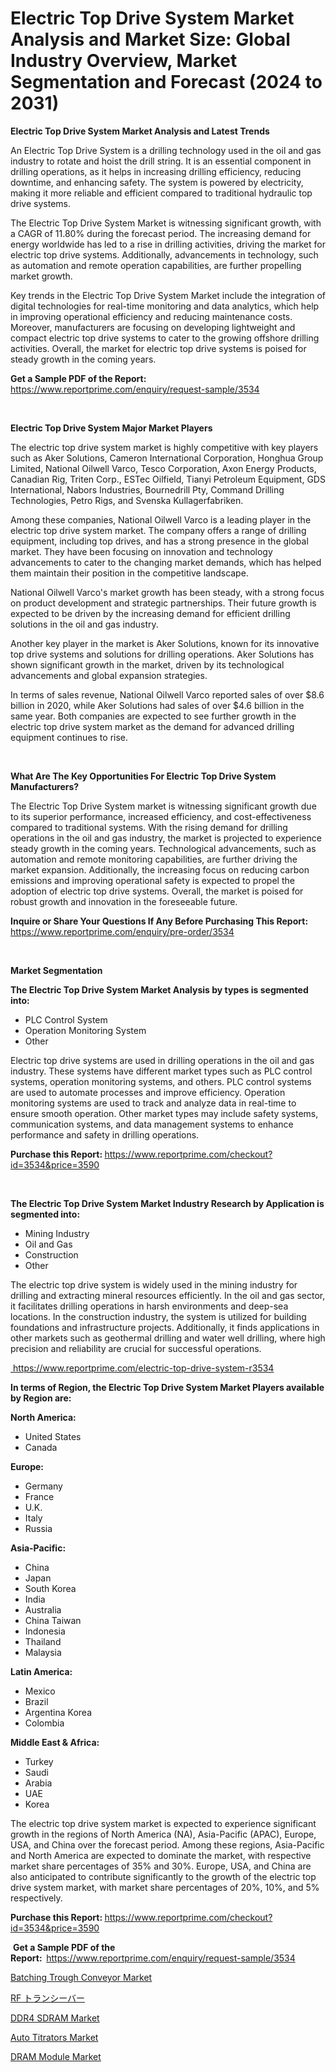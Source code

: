 <p><h1>Electric Top Drive System Market Analysis and Market Size: Global Industry Overview, Market Segmentation and Forecast (2024 to 2031)</h1></p><p><strong>Electric Top Drive System Market Analysis and Latest Trends</strong></p>
<p><p>An Electric Top Drive System is a drilling technology used in the oil and gas industry to rotate and hoist the drill string. It is an essential component in drilling operations, as it helps in increasing drilling efficiency, reducing downtime, and enhancing safety. The system is powered by electricity, making it more reliable and efficient compared to traditional hydraulic top drive systems.</p><p>The Electric Top Drive System Market is witnessing significant growth, with a CAGR of 11.80% during the forecast period. The increasing demand for energy worldwide has led to a rise in drilling activities, driving the market for electric top drive systems. Additionally, advancements in technology, such as automation and remote operation capabilities, are further propelling market growth.</p><p>Key trends in the Electric Top Drive System Market include the integration of digital technologies for real-time monitoring and data analytics, which help in improving operational efficiency and reducing maintenance costs. Moreover, manufacturers are focusing on developing lightweight and compact electric top drive systems to cater to the growing offshore drilling activities. Overall, the market for electric top drive systems is poised for steady growth in the coming years.</p></p>
<p><strong>Get a Sample PDF of the Report:&nbsp;</strong> <a href="https://www.reportprime.com/enquiry/request-sample/3534">https://www.reportprime.com/enquiry/request-sample/3534</a></p>
<p>&nbsp;</p>
<p><strong>Electric Top Drive System Major Market Players</strong></p>
<p><p>The electric top drive system market is highly competitive with key players such as Aker Solutions, Cameron International Corporation, Honghua Group Limited, National Oilwell Varco, Tesco Corporation, Axon Energy Products, Canadian Rig, Triten Corp., ESTec Oilfield, Tianyi Petroleum Equipment, GDS International, Nabors Industries, Bournedrill Pty, Command Drilling Technologies, Petro Rigs, and Svenska Kullagerfabriken.</p><p>Among these companies, National Oilwell Varco is a leading player in the electric top drive system market. The company offers a range of drilling equipment, including top drives, and has a strong presence in the global market. They have been focusing on innovation and technology advancements to cater to the changing market demands, which has helped them maintain their position in the competitive landscape.</p><p>National Oilwell Varco's market growth has been steady, with a strong focus on product development and strategic partnerships. Their future growth is expected to be driven by the increasing demand for efficient drilling solutions in the oil and gas industry.</p><p>Another key player in the market is Aker Solutions, known for its innovative top drive systems and solutions for drilling operations. Aker Solutions has shown significant growth in the market, driven by its technological advancements and global expansion strategies.</p><p>In terms of sales revenue, National Oilwell Varco reported sales of over $8.6 billion in 2020, while Aker Solutions had sales of over $4.6 billion in the same year. Both companies are expected to see further growth in the electric top drive system market as the demand for advanced drilling equipment continues to rise.</p></p>
<p>&nbsp;</p>
<p><strong>What Are The Key Opportunities For Electric Top Drive System Manufacturers?</strong></p>
<p><p>The Electric Top Drive System market is witnessing significant growth due to its superior performance, increased efficiency, and cost-effectiveness compared to traditional systems. With the rising demand for drilling operations in the oil and gas industry, the market is projected to experience steady growth in the coming years. Technological advancements, such as automation and remote monitoring capabilities, are further driving the market expansion. Additionally, the increasing focus on reducing carbon emissions and improving operational safety is expected to propel the adoption of electric top drive systems. Overall, the market is poised for robust growth and innovation in the foreseeable future.</p></p>
<p><strong>Inquire or Share Your Questions If Any Before Purchasing This Report:</strong> <a href="https://www.reportprime.com/enquiry/pre-order/3534">https://www.reportprime.com/enquiry/pre-order/3534</a></p>
<p>&nbsp;</p>
<p><strong>Market Segmentation</strong></p>
<p><strong>The Electric Top Drive System Market Analysis by types is segmented into:</strong></p>
<p><ul><li>PLC Control System</li><li>Operation Monitoring System</li><li>Other</li></ul></p>
<p><p>Electric top drive systems are used in drilling operations in the oil and gas industry. These systems have different market types such as PLC control systems, operation monitoring systems, and others. PLC control systems are used to automate processes and improve efficiency. Operation monitoring systems are used to track and analyze data in real-time to ensure smooth operation. Other market types may include safety systems, communication systems, and data management systems to enhance performance and safety in drilling operations.</p></p>
<p><strong>Purchase this Report:&nbsp;</strong><a href="https://www.reportprime.com/checkout?id=3534&price=3590">https://www.reportprime.com/checkout?id=3534&price=3590</a></p>
<p>&nbsp;</p>
<p><strong>The Electric Top Drive System Market Industry Research by Application is segmented into:</strong></p>
<p><ul><li>Mining Industry</li><li>Oil and Gas</li><li>Construction</li><li>Other</li></ul></p>
<p><p>The electric top drive system is widely used in the mining industry for drilling and extracting mineral resources efficiently. In the oil and gas sector, it facilitates drilling operations in harsh environments and deep-sea locations. In the construction industry, the system is utilized for building foundations and infrastructure projects. Additionally, it finds applications in other markets such as geothermal drilling and water well drilling, where high precision and reliability are crucial for successful operations.</p></p>
<p><a href="https://www.reportprime.com/electric-top-drive-system-r3534">&nbsp;https://www.reportprime.com/electric-top-drive-system-r3534</a></p>
<p><strong>In terms of Region, the Electric Top Drive System Market Players available by Region are:</strong></p>
<p>
    <p> <strong> North America: </strong>
        <ul>
            <li>United States</li>
            <li>Canada</li>
        </ul>
        </p> 
    <p> <strong> Europe: </strong>
        <ul>
            <li>Germany</li>
            <li>France</li>
            <li>U.K.</li>
            <li>Italy</li>
            <li>Russia</li>
        </ul>
        </p> 
    <p> <strong> Asia-Pacific: </strong>
        <ul>
            <li>China</li>
            <li>Japan</li>
            <li>South Korea</li>
            <li>India</li>
            <li>Australia</li>
            <li>China Taiwan</li>
            <li>Indonesia</li>
            <li>Thailand</li>
            <li>Malaysia</li>
        </ul>
        </p> 
    <p> <strong> Latin America: </strong>
        <ul>
            <li>Mexico</li>
            <li>Brazil</li>
            <li>Argentina Korea</li>
            <li>Colombia</li>
        </ul>
        </p> 
    <p> <strong> Middle East & Africa: </strong>
        <ul>
            <li>Turkey</li>
            <li>Saudi</li>
            <li>Arabia</li>
            <li>UAE</li>
            <li>Korea</li>
        </ul>
    </p>
    </p>
<p><p>The electric top drive system market is expected to experience significant growth in the regions of North America (NA), Asia-Pacific (APAC), Europe, USA, and China over the forecast period. Among these regions, Asia-Pacific and North America are expected to dominate the market, with respective market share percentages of 35% and 30%. Europe, USA, and China are also anticipated to contribute significantly to the growth of the electric top drive system market, with market share percentages of 20%, 10%, and 5% respectively.</p></p>
<p><strong>Purchase this Report: </strong><a href="https://www.reportprime.com/checkout?id=3534&price=3590">https://www.reportprime.com/checkout?id=3534&price=3590</a></p>
<p>&nbsp;<strong>Get a Sample PDF of the Report:&nbsp;&nbsp;</strong><a href="https://www.reportprime.com/enquiry/request-sample/3534">https://www.reportprime.com/enquiry/request-sample/3534</a></p>
<p><strong></strong></p>
<p><p><a href="https://www.linkedin.com/pulse/emerging-trends-batching-trough-conveyor-market-global-outlook-kywne">Batching Trough Conveyor Market</a></p><p><a href="https://github.com/SimeonBode1/Market-Research-Report-List-1/blob/main/428446734604.md">RF トランシーバー</a></p><p><a href="https://github.com/maesanjaya8/Market-Research-Report-List-1/blob/main/ddr4-sdram-market.md">DDR4 SDRAM Market</a></p><p><a href="https://issuu.com/reportprime-2/docs/auto-titrators-market-size-2030.pptx">Auto Titrators Market</a></p><p><a href="https://github.com/sowravmitra0/Market-Research-Report-List-1/blob/main/dram-module-market.md">DRAM Module Market</a></p></p>